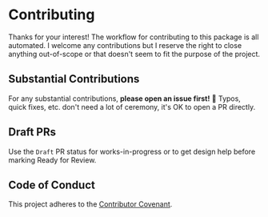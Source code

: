 # Contributing

Thanks for your interest! The workflow for contributing to this package is all automated. I welcome any contributions but I reserve the right to close anything out-of-scope or that doesn't seem to fit the purpose of the project.

## Substantial Contributions

For any substantial contributions, **please open an issue first!** 🙏 Typos, quick fixes, etc. don't need a lot of ceremony, it's OK to open a PR directly.

## Draft PRs

Use the `Draft` PR status for works-in-progress or to get design help before marking Ready for Review.

## Code of Conduct

This project adheres to the [Contributor Covenant](CODE_OF_CONDUCT.md).